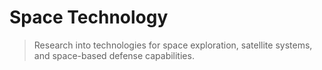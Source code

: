 # Space Technology

> Research into technologies for space exploration, satellite systems, and space-based defense capabilities.
>